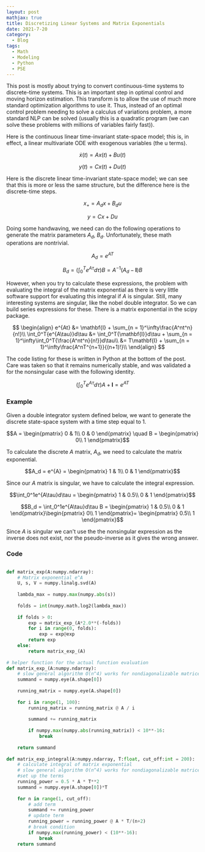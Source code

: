 ```yaml
---
layout: post
mathjax: true
title: Discretizing Linear Systems and Matrix Exponentials
date: 2021-7-20
category:
  - Blog
tags:
  - Math
  - Modeling
  - Python
  - PSE
---
```


This post is mostly about trying to convert continuous-time systems to discrete-time systems. This is an important step in optimal control and moving horizon estimation. This transform is to allow the use of much more standard optimization algorithms to use it. Thus, instead of an optimal control problem needing to solve a calculus of variations problem, a more standard NLP can be solved (usually this is a quadratic program (we can solve these problems with millions of variables fairly fast)).

Here is the continuous linear time-invariant state-space model; this is, in effect, a linear multivariate ODE with exogenous variables (the u terms).

$$\dot{x}(t) = Ax(t) + Bu(t)$$

$$y(t) = Cx(t) + Du(t)$$

Here is the discrete linear time-invariant state-space model; we can see that this is more or less the same structure, but the difference here is the discrete-time steps.

$$x_+ = A_dx + B_du$$

$$y = Cx + Du$$

Doing some handwaving, we need can do the following operations to generate the matrix parameters $A_d$, $B_d$. Unfortunately, these math operations are nontrivial.

$$A_d = e^{AT}$$

$$B_d = \left(\int_0^{T} e^{A\tau}d\tau\right)B = A^{-1}(A_d - \mathbf{I})B$$

However, when you try to calculate these expressions, the problem with evaluating the integral of the matrix exponential as there is very little software support for evaluating this integral if $A$ is singular. Still, many interesting systems are singular,  like the nobel double integrator. So we can build series expressions for these. There is a matrix exponential in the scipy package.

$$
\begin{align}
e^{At} &= \mathbf{I} + \sum_{n = 1}^\infty\frac{A^nt^n}{n!}\\
\int_0^T{e^{A\tau}}d\tau &= \int_0^T{\mathbf{I}}d\tau + \sum_{n = 1}^\infty\int_0^T{\frac{A^nt^n}{n!}}d\tau\\
&= T\mathbf{I} + \sum_{n = 1}^\infty\frac{A^nT^{n+1}}{(n+1)!}\\
\end{align}
$$

The code listing for these is written in Python at the bottom of the post. Care was taken so that it remains numerically stable, and was validated a for the nonsingular case with the following identity.

$$\left(\int_0^{T} e^{A\tau}d\tau\right)A + \mathbf{I} = e^{AT}$$

### Example 
Given a double integrator system defined below, we want to generate the discrete state-space system with a time step equal to 1.

$$A = \begin{pmatrix}
0 & 1\\
0 & 0
\end{pmatrix} \quad B = \begin{pmatrix}
0\\
1
\end{pmatrix}$$

To calculate the discrete $A$ matrix, $A_d$, we need to calculate the matrix exponential.

$$A_d = e^{A} = \begin{pmatrix}
1 & 1\\
0 & 1
\end{pmatrix}$$

Since our $A$ matrix is singular, we have to calculate the integral expression.

$$\int_0^1e^{A\tau}d\tau = \begin{pmatrix}
1 & 0.5\\
0 & 1
\end{pmatrix}$$

$$B_d = \int_0^1e^{A\tau}d\tau B = \begin{pmatrix}
1 & 0.5\\
0 & 1
\end{pmatrix}\begin{pmatrix}
0\\
1
\end{pmatrix}= \begin{pmatrix}
0.5\\
1
\end{pmatrix}$$

Since $A$ is singular we can't use the the nonsingular expression as the inverse does not exist, nor the pseudo-inverse as it gives the wrong answer.

### Code

```python

def matrix_exp(A:numpy.ndarray):
    # Matrix exponential e^A
    U, s, V = numpy.linalg.svd(A)
    
    lambda_max = numpy.max(numpy.abs(s))
    
    folds = int(numpy.math.log2(lambda_max))
  
    if folds > 0:
        exp = matrix_exp_(A*2.0**(-folds))
        for i in range(0, folds):
            exp = exp@exp
        return exp
    else:
        return matrix_exp_(A)
    
# helper function for the actual function evaluation
def matrix_exp_(A:numpy.ndarray):
    # slow general algorithm O(n^4) works for nondiagonalizable matrices
    summand = numpy.eye(A.shape[0])
    
    running_matrix = numpy.eye(A.shape[0])
    
    for i in range(1, 100):
        running_matrix = running_matrix @ A / i
        
        summand += running_matrix
        
        if numpy.max(numpy.abs(running_matrix)) < 10**-16:
            break
    
    return summand
    
def matrix_exp_integral(A:numpy.ndarray, T:float, cut_off:int = 200):
    # calculate integral of matrix exponential 
    # slow general algorithm O(n^4) works for nondiagonalizable matrices
    #set up the terms
    running_power = 0.5 * A * T**2
    summand = numpy.eye(A.shape[0])*T
    
    for n in range(1, cut_off):    
        # add term
        summand += running_power
        # update term
        running_power = running_power @ A * T/(n+2)
        # break condition
        if numpy.max(running_power) < (10**-16):
            break
    return summand
```






